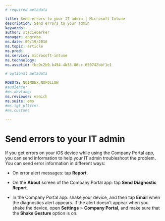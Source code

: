 ```yaml
---
# required metadata

title: Send errors to your IT admin | Microsoft Intune
description: Send errors to your admin
keywords:
author: staciebarker
manager: angrobe
ms.date: 09/19/2016
ms.topic: article
ms.prod:
ms.service: microsoft-intune
ms.technology:
ms.assetid: fbc9c2b9-b454-4b33-86cc-650742bbf1e1

# optional metadata

ROBOTS: NOINDEX,NOFOLLOW
#audience:
#ms.devlang:
ms.reviewer: esmich
ms.suite: ems
#ms.tgt_pltfrm:
#ms.custom:

---
```



# Send errors to your IT admin

If you get errors on your iOS device while using the Company Portal app, you can send information to help your IT admin troubleshoot the problem. You can send error information in different ways:

-   On error alert messages: tap **Report**.

-   On the **About** screen of the Company Portal app: tap **Send Diagnostic Report**.

-   In the Company Portal app: shake your device, and then tap **Email** when the diagnostics alert appears. If the alert doesn’t appear when you shake the device, open **Settings** &gt; **Company Portal**, and make sure that the **Shake Gesture** option is on.
